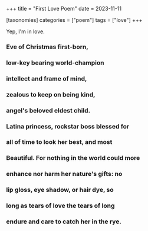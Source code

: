 +++
title = "First Love Poem"
date = 2023-11-11

[taxonomies]
categories = ["poem"]
tags = ["love"]
+++

Yep, I'm in love.

<!-- more -->

### **E**ve of Christmas first-born,

### **l**ow-key bearing world-champion

### **i**ntellect and frame of mind,

### **z**ealous to keep on being kind,

### **a**ngel's beloved eldest child.

### **L**atina princess, rockstar boss blessed for

### **a**ll of time to look her best, and most

### **B**eautiful. For nothing in the world could more

### **e**nhance nor harm her nature's gifts: no

### **l**ip gloss, eye shadow, or hair dye, so

### **l**ong as tears of love the tears of long

### **e**ndure and care to catch her in the rye.
